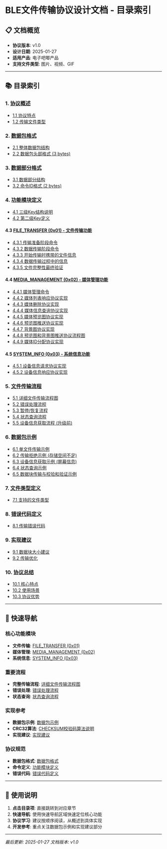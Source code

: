 # BLE文件传输协议设计文档 - 目录索引

## 📋 文档概览
- **协议版本**: v1.0
- **设计日期**: 2025-01-27
- **适用产品**: 电子吧唧产品
- **支持文件类型**: 图片、视频、GIF

---

## 📚 目录索引

### 1. [协议概述](#1-协议概述)
- [1.1 协议特点](#11-协议特点)
- [1.2 传输文件类型](#12-传输文件类型)

### 2. [数据包格式](#2-数据包格式)
- [2.1 整体数据包结构](#21-整体数据包结构)
- [2.2 数据包头部格式 (3 bytes)](#22-数据包头部格式-3-bytes)

### 3. [数据部分格式](#3-数据部分格式)
- [3.1 数据部分结构](#31-数据部分结构)
- [3.2 命令ID格式 (2 bytes)](#32-命令id格式-2-bytes)

### 4. [功能模块定义](#4-功能模块定义)
- [4.1 三级Key结构说明](#41-三级key结构说明)
- [4.2 第二级Key定义](#42-第二级key定义)

#### 4.3 [FILE_TRANSFER (0x01) - 文件传输功能](#43-file_transfer-0x01---文件传输功能)
- [4.3.1 传输准备阶段命令](#431-传输准备阶段命令)
- [4.3.2 数据传输阶段命令](#432-数据传输阶段命令)
- [4.3.3 开始传输时携带的文件信息](#433-开始传输时携带的文件信息)
- [4.3.4 数据传输过程中的信息](#434-数据传输过程中的信息)
- [4.3.5 文件完整性最终验证](#435-文件完整性最终验证)

#### 4.4 [MEDIA_MANAGEMENT (0x02) - 媒体管理功能](#44-media_management-0x02---媒体管理功能)
- [4.4.1 媒体管理命令](#441-媒体管理命令)
- [4.4.2 媒体列表响应协议实现](#442-媒体列表响应协议实现)
- [4.4.3 媒体删除协议实现](#443-媒体删除协议实现)
- [4.4.4 媒体信息查询协议实现](#444-媒体信息查询协议实现)
- [4.4.5 媒体预览图协议实现](#445-媒体预览图协议实现)
- [4.4.6 预览图推送协议实现](#446-预览图推送协议实现)
- [4.4.7 背景图协议实现](#447-背景图协议实现)
- [4.4.8 预览图和背景图推送协议流程图](#448-预览图和背景图推送协议流程图)
- [4.4.9 媒体ID分配协议实现](#449-媒体id分配协议实现)

#### 4.5 [SYSTEM_INFO (0x03) - 系统信息功能](#45-system_info-0x03---系统信息功能)
- [4.5.1 设备信息请求协议实现](#451-设备信息请求协议实现)
- [4.5.2 设备信息响应协议实现](#452-设备信息响应协议实现)

### 5. [文件传输流程](#5-文件传输流程)
- [5.1 详细文件传输流程图](#51-详细文件传输流程图)
- [5.2 错误处理流程](#52-错误处理流程)
- [5.3 暂停/恢复流程](#53-暂停恢复流程)
- [5.4 状态查询流程](#54-状态查询流程)
- [5.5 设备信息获取流程 (升级前)](#55-设备信息获取流程-升级前)

### 6. [数据包示例](#6-数据包示例)
- [6.1 单文件传输示例](#61-单文件传输示例)
- [6.2 传输拒绝示例 (存储空间不足)](#62-传输拒绝示例-存储空间不足)
- [6.3 设备信息获取示例 (屏幕信息)](#63-设备信息获取示例-屏幕信息)
- [6.4 状态查询示例](#64-状态查询示例)
- [6.5 数据块传输与校验和验证示例](#65-数据块传输与校验和验证示例)

### 7. [文件类型定义](#7-文件类型定义)
- [7.1 支持的文件类型](#71-支持的文件类型)

### 8. [错误代码定义](#8-错误代码定义)
- [8.1 传输错误代码](#81-传输错误代码)

### 9. [实现建议](#9-实现建议)
- [9.1 数据块大小建议](#91-数据块大小建议)
- [9.2 传输优化](#92-传输优化)

### 10. [协议总结](#10-协议总结)
- [10.1 核心特点](#101-核心特点)
- [10.2 使用场景](#102-使用场景)
- [10.3 协议优势](#103-协议优势)

---

## 🔧 快速导航

### 核心功能模块
- **文件传输**: [FILE_TRANSFER (0x01)](#43-file_transfer-0x01---文件传输功能)
- **媒体管理**: [MEDIA_MANAGEMENT (0x02)](#44-media_management-0x02---媒体管理功能)
- **系统信息**: [SYSTEM_INFO (0x03)](#45-system_info-0x03---系统信息功能)

### 重要流程
- **完整传输流程**: [详细文件传输流程图](#51-详细文件传输流程图)
- **错误处理**: [错误处理流程](#52-错误处理流程)
- **状态查询**: [状态查询流程](#54-状态查询流程)

### 实现参考
- **数据包示例**: [数据包示例](#6-数据包示例)
- **CRC32算法**: [CHECKSUM校验码算法说明](#checksum校验码算法说明)
- **实现建议**: [实现建议](#9-实现建议)

### 协议规范
- **数据包格式**: [数据包格式](#2-数据包格式)
- **命令定义**: [功能模块定义](#4-功能模块定义)
- **错误代码**: [错误代码定义](#8-错误代码定义)

---

## 📖 使用说明

1. **点击目录项**: 直接跳转到对应章节
2. **快速导航**: 使用快速导航区域快速定位核心功能
3. **协议学习**: 建议按顺序阅读，从概述到具体实现
4. **开发参考**: 重点关注数据包示例和实现建议部分

---

*最后更新: 2025-01-27*
*文档版本: v1.0*
